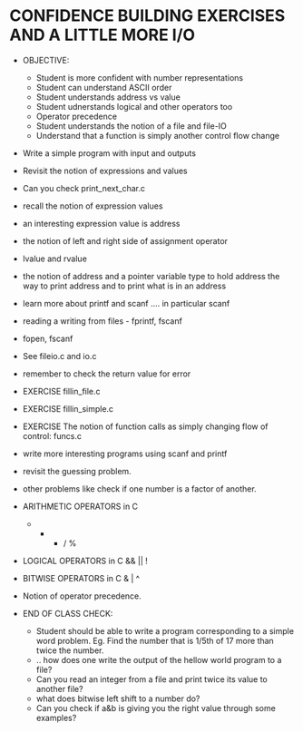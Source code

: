 # CONFIDENCE BUILDING EXERCISES AND A LITTLE MORE I/O
* OBJECTIVE: 
    * Student is more confident with number representations
    * Student can understand ASCII order
    * Student understands address vs value
    * Student udnerstands logical and other operators too
    * Operator precedence
    * Student understands the notion of a file and file-IO
    * Understand that a function is simply another control flow change
* Write a simple program with input and outputs
* Revisit the notion of expressions and values
* Can you check print\_next\_char.c

* recall the notion of expression values
* an interesting expression value is address
* the notion of left and right side of assignment operator
* lvalue and rvalue

* the notion of address and a pointer variable type to hold address
  the way to print address and to print what is in an address

* learn more about printf and scanf .... in particular scanf
* reading a writing from files - fprintf, fscanf
* fopen, fscanf
* See fileio.c and io.c
* remember to check the return value for error
* EXERCISE fillin\_file.c
* EXERCISE fillin\_simple.c
* EXERCISE The notion of function calls as simply changing flow of control: funcs.c 
     


* write more interesting programs using scanf and printf
* revisit the guessing problem.
* other problems like check if one number is a factor of another.

* ARITHMETIC OPERATORS in C
  + - * / %
* LOGICAL OPERATORS in C
  && || !
* BITWISE OPERATORS in C
  & | ^

* Notion of operator precedence.

* END OF CLASS CHECK:
    * Student should be able to write a program corresponding to a simple word 
      problem. Eg. Find the number that is 1/5th of 17 more than twice the number.
    * .. how does one write the output of the hellow world program to a file?
    * Can you read an integer from a file and print twice its value to another file?
    * what does bitwise left shift to a number do?
    * Can you check if  a&b is giving you the right value through some examples?
